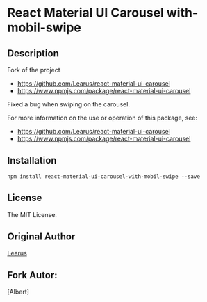 # React Material UI Carousel with-mobil-swipe

## Description

Fork of the project
- https://github.com/Learus/react-material-ui-carousel
- https://www.npmjs.com/package/react-material-ui-carousel

Fixed a bug when swiping on the carousel.

For more information on the use or operation of this package, see:

- https://github.com/Learus/react-material-ui-carousel
- https://www.npmjs.com/package/react-material-ui-carousel

## Installation

```shell
npm install react-material-ui-carousel-with-mobil-swipe --save
```

## License

The MIT License.

## Original Author

[Learus](https://learus.github.io)

## Fork Autor:
[Albert]